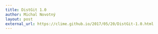 ```yaml
---
title: DistGit 1.0
author: Michal Novotný
layout: post
external_url: https://clime.github.io/2017/05/20/DistGit-1.0.html
---
```

